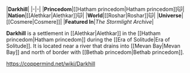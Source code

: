 |**Darkhill**|
|-|-|
|**Princedom**|[[Hatham princedom\|Hatham princedom]]🐱︎|
|**Nation**|[[Alethkar\|Alethkar]]🐱︎|
|**World**|[[Roshar\|Roshar]]🐱︎|
|**Universe**|[[Cosmere\|Cosmere]]|
|**Featured In**|*The Stormlight Archive*|

**Darkhill** is a settlement in [[Alethkar\|Alethkar]] in the [[Hatham princedom\|Hatham princedom]] during the [[Era of Solitude\|Era of Solitude]].
It is located near a river that drains into [[Mevan Bay\|Mevan Bay]] and north of border with [[Bethab princedom\|Bethab princedom]].



https://coppermind.net/wiki/Darkhill